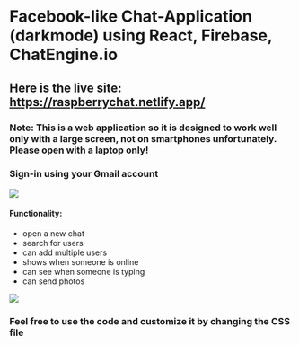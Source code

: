 # Facebook-like Chat-Application (darkmode) using React, Firebase, ChatEngine.io
## Here is the live site: https://raspberrychat.netlify.app/
### Note: This is a web application so it is designed to work well only with a large screen, not on smartphones unfortunately. Please open with a laptop only!

### Sign-in using your Gmail account
<img src="https://github.com/sanz1475/facebook-like-chat-application--darkmode-/blob/main/raspberrychat_app.gif" />

#### Functionality:
- open a new chat
- search for users
- can add multiple users
- shows when someone is online
- can see when someone is typing
- can send photos
<img src="https://im2.ezgif.com/tmp/ezgif-2-247be14e91f2.gif"/>

### Feel free to use the code and customize it by changing the CSS file
